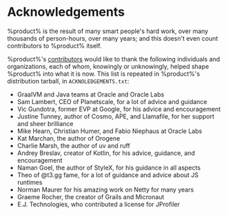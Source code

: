 # Acknowledgements

%product% is the result of many smart people's hard work, over many thousands of person-hours, over many years; and this
doesn't even count contributors to %product% itself.

%product%'s [contributors](Contributors.md) would like to thank the following individuals and organizations, each of
whom, knowingly or unknowingly, helped shape %product% into what it is now. This list is repeated in %product%'s
distribution tarball, in `ACKNOLEDGEMENTS.txt`:

- GraalVM and Java teams at Oracle and Oracle Labs
- Sam Lambert, CEO of Planetscale, for a lot of advice and guidance
- Vic Gundotra, former EVP at Google, for his advice and encouragement
- Justine Tunney, author of Cosmo, APE, and Llamafile, for her support and sheer brilliance
- Mike Hearn, Christian Humer, and Fabio Niephaus at Oracle Labs
- Kat Marchan, the author of Orogene
- Charlie Marsh, the author of uv and ruff
- Andrey Breslav, creator of Kotlin, for his advice, guidance, and encouragement
- Naman Goel, the author of StyleX, for his guidance in all aspects
- Theo of @t3.gg fame, for a lot of guidance and advice about JS runtimes
- Norman Maurer for his amazing work on Netty for many years
- Graeme Rocher, the creator of Grails and Micronaut
- E.J. Technologies, who contributed a license for JProfiler
